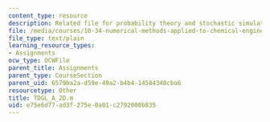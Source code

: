 ```yaml
---
content_type: resource
description: Related file for probability theory and stochastic simulation.
file: /media/courses/10-34-numerical-methods-applied-to-chemical-engineering-fall-2005/e75e6d77ad3f275e0a01c2792000b835_TDGL_A_2D.m
file_type: text/plain
learning_resource_types:
- Assignments
ocw_type: OCWFile
parent_title: Assignments
parent_type: CourseSection
parent_uid: 6579ba2a-d59e-49a2-b4b4-14584348cba6
resourcetype: Other
title: TDGL_A_2D.m
uid: e75e6d77-ad3f-275e-0a01-c2792000b835
---
```

